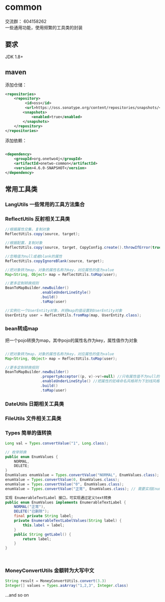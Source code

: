 # common 
交流群：  604158262    
一些通用功能，使用频繁的工具类的封装

## 要求
JDK 1.8+

## maven

添加仓储：
```xml
<repositories>
	<repository>
	     <id>oss</id>
	     <url>https://oss.sonatype.org/content/repositories/snapshots/</url>
	    <snapshots>
	        <enabled>true</enabled>
	    </snapshots>
	</repository> 
</repositories>
```
添加依赖：
```xml

<dependency>
    <groupId>org.onetwo4j</groupId>
    <artifactId>onetwo-common</artifactId>
    <version>4.6.0-SNAPSHOT</version>
</dependency>

```
## 常用工具类
### LangUtils 一些常用的工具方法集合

### ReflectUtils 反射相关工具类
   
```java   
//根据属性交集，复制对象
ReflectUtils.copy(source, target);

//根据配置，复制对象
ReflectUtils.copy(source, target, CopyConfig.create().throwIfError(true));

//忽略值为null或者blank的属性
ReflectUtils.copyIgnoreBlank(source, target);

//把对象转为map，对象的属性名称为key，对应属性的值为value
Map<String, Object> map = ReflectUtils.toMap(user);

//更多定制转换规则
BeanToMapBuilder.newBuilder()
				.enableUnderLineStyle()
				.build()
				.toMap(user)

//实例化一个UserEntity对象，并把map的值设置到UserEntity对象
UserEntity user = ReflectUtils.fromMap(map, UserEntity.class);
```


### bean转成map
把一个pojo转换为map，其中pojo的属性名作为key，属性值作为对象
```java   

//把对象转为map，对象的属性名称为key，对应属性的值为value
Map<String, Object> map = ReflectUtils.toMap(user);

//更多定制转换规则
BeanToMapBuilder.newBuilder()
				.propertyAcceptor((p, v)->v!=null) //只有属性值不为null的才转为map
				.enableUnderLineStyle() //把属性的驼峰命名风格转为下划线风格
				.build()
				.toMap(user)
```

### DateUtils 日期相关工具类
### FileUtils 文件相关工具类
### Types 简单的值转换
```java   
Long val = Types.convertValue("1", Long.class);  

// 枚举转换   
public enum EnumValues {
    NORMAL,
    DELETE;
}
EnumValues enumValue = Types.convertValue("NORMAL", EnumValues.class);
enumValue = Types.convertValue(0, EnumValues.class);
enumValue = Types.convertValue("0", EnumValues.class);
enumValue = Types.convertValue("正常", EnumValues.class); // 需要实现EnumerableTextLabel接口

实现 EnumerableTextLabel 接口，可实现通过定义text转换
public enum EnumValues implements EnumerableTextLabel {
    NORMAL("正常"),
    DELETE("已删除");
    final private String label;
    private EnumerableTextLabelValues(String label) {
        this.label = label;
    }
    public String getLabel() {
        return label;
    }
}

    
```
### MoneyConvertUtils 金额转为大写中文
```java   
String result = MoneyConvertUtils.convert(3.3)   
Integer[] values = Types.asArray("1,2,3", Integer.class)
```
...and so on

